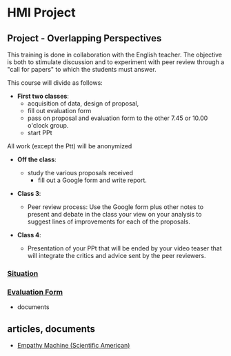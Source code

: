 # HMI Project

## Project - Overlapping Perspectives
This training is done in collaboration with the English teacher.
The objective is both to stimulate discussion and to experiment with peer review through a "call for papers" to which the students must answer.

This course will divide as follows:
* **First two classes**: 	
  * acquisition of data, design of proposal,
  *  fill out evaluation form
	* pass on  proposal and evaluation form to the other 7.45 or 10.00 o'clock group.
	* start  PPt
			
All  work (except the Ptt) will be anonymized

* **Off the class**:
  * study the various proposals received 
	* fill out a Google form and write report.

* **Class 3**:
  *	Peer review process: Use the Google form plus other notes to present and debate in the class your view on your analysis to suggest lines of 			improvements for each of the proposals.
			
* **Class 4**:
  * Presentation of your PPt that will be ended by your video teaser that will integrate the critics and advice sent by the peer reviewers.


### [Situation]()

### [Evaluation Form]() 

* documents


## articles, documents

* [Empathy Machine (Scientific American)](https://www.scientificamerican.com/article/empathy-machine-humans-communicate-better-after-robots-show-their-vulnerable-side/)
